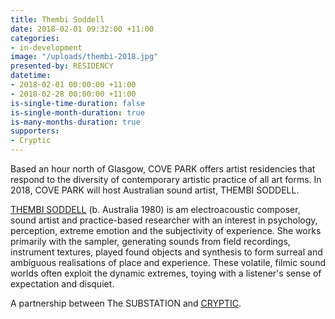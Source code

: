 ```yaml
---
title: Thembi Soddell
date: 2018-02-01 09:32:00 +11:00
categories:
- in-development
image: "/uploads/thembi-2018.jpg"
presented-by: RESIDENCY
datetime:
- 2018-02-01 00:00:00 +11:00
- 2018-02-28 00:00:00 +11:00
is-single-time-duration: false
is-single-month-duration: true
is-many-months-duration: true
supporters:
- Cryptic
---
```


Based an hour north of Glasgow, COVE PARK offers artist residencies that respond to the diversity of contemporary artistic practice of all art forms. In 2018, COVE PARK will host Australian sound artist, THEMBI SODDELL.

[THEMBI SODDELL](http://thembisoddell.com/) (b. Australia 1980) is am electroacoustic composer, sound artist and practice-based researcher with an interest in psychology, perception, extreme emotion and the subjectivity of experience. She works primarily with the sampler, generating sounds from field recordings, instrument textures, played found objects and synthesis to form surreal and ambiguous realisations of place and experience. These volatile, filmic sound worlds often exploit the dynamic extremes, toying with a listener's sense of expectation and disquiet.

A partnership between The SUBSTATION and [CRYPTIC](http://www.cryptic.org.uk/).
